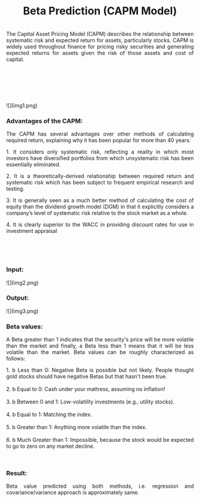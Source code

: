 <h1 style="text-align: center;">Beta Prediction (CAPM Model)</h1>
<p style="text-align: justify;"><br />The Capital Asset Pricing Model (CAPM) describes the relationship between systematic risk and expected return for assets, particularly stocks. CAPM is widely used throughout finance for pricing risky securities and generating expected returns for assets given the risk of those assets and cost of capital.</p>
<p style="text-align: justify;">&nbsp;</p>
<p style="text-align: justify;">&nbsp;</p>
<p style="text-align: justify;">&nbsp;</p>
![](img1.png)

<h3>Advantages of the CAPM:</h3>
<p style="text-align: justify;">The CAPM has several advantages over other methods of calculating required return, explaining why it has been popular for more than 40 years:</p>
<p style="text-align: justify;">1. It considers only systematic risk, reflecting a reality in which most investors have diversified portfolios from which unsystematic risk has been essentially eliminated.</p>
<p style="text-align: justify;">2. It is a theoretically-derived relationship between required return and systematic risk which has been subject to frequent empirical research and testing.</p>
<p style="text-align: justify;">3. It is generally seen as a much better method of calculating the cost of equity than the dividend growth model (DGM) in that it explicitly considers a company&rsquo;s level of systematic risk relative to the stock market as a whole.</p>
<p style="text-align: justify;">4. It is clearly superior to the WACC in providing discount rates for use in investment appraisal</p>
<p style="text-align: justify;">&nbsp;</p>
<p style="text-align: justify;">&nbsp;</p>
<h3>Input:</h3>
![](img2.png)
<h3>Output:</h3>
![](img3.png)
<h3>Beta values:</h3>
<p style="text-align: justify;">A Beta greater than 1 indicates that the security's price will be more volatile than the market and finally, a Beta less than 1 means that it will be less volatile than the market. Beta values can be roughly characterized as follows:</p>
<p style="text-align: justify;">1. b Less than 0: Negative Beta is possible but not likely. People thought gold stocks should have negative Betas but that hasn't been true. <br /><br />2. b Equal to 0: Cash under your mattress, assuming no inflation! <br /><br />3. b Between 0 and 1: Low-volatility investments (e.g., utility stocks). <br /><br />4. b Equal to 1: Matching the index. <br /><br />5. b Greater than 1: Anything more volatile than the index. <br /><br />6. b Much Greater than 1: Impossible, because the stock would be expected to go to zero on any market decline.</p>
<p style="text-align: justify;">&nbsp;</p>
<h3>Result:</h3>
<p style="text-align: justify;">Beta value predicted using both methods, i.e. regression and covariance/variance approach is approximately same.</p>
